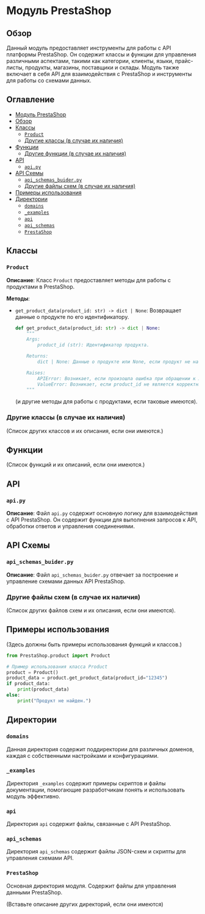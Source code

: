 # Модуль PrestaShop

## Обзор

Данный модуль предоставляет инструменты для работы с API платформы PrestaShop. Он содержит классы и функции для управления различными аспектами, такими как категории, клиенты, языки, прайс-листы, продукты, магазины, поставщики и склады. Модуль также включает в себя API для взаимодействия с PrestaShop и инструменты для работы со схемами данных.

## Оглавление

* [Модуль PrestaShop](#модуль-prestashop)
* [Обзор](#обзор)
* [Классы](#классы)
    * [`Product`](#product)
    * [Другие классы (в случае их наличия)](#другие-классы-в-случае-их-наличия)
* [Функции](#функции)
    * [Другие функции (в случае их наличия)](#другие-функции-в-случае-их-наличия)
* [API](#api)
    * [`api.py`](#api-py)
* [API Схемы](#api-схемы)
    * [`api_schemas_buider.py`](#api-schemas-buider-py)
    * [Другие файлы схем (в случае их наличия)](#другие-файлы-схем-в-случае-их-наличия)
* [Примеры использования](#примеры-использования)
* [Директории](#директории)
    * [`domains`](#domains)
    * [`_examples`](#_examples)
    * [`api`](#api)
    * [`api_schemas`](#api-schemas)
    * [`PrestaShop`](#prestashop)



## Классы

### `Product`

**Описание**: Класс `Product` предоставляет методы для работы с продуктами в PrestaShop.

**Методы**:

- `get_product_data(product_id: str) -> dict | None`: Возвращает данные о продукте по его идентификатору.
  ```python
  def get_product_data(product_id: str) -> dict | None:
      """
      Args:
          product_id (str): Идентификатор продукта.

      Returns:
          dict | None: Данные о продукте или None, если продукт не найден.

      Raises:
          APIError: Возникает, если произошла ошибка при обращении к API.
          ValueError: Возникает, если product_id не является корректным.
      """
  ```
  (и другие методы для работы с продуктами, если таковые имеются).

### Другие классы (в случае их наличия)

(Список других классов и их описания, если они имеются.)


## Функции

(Список функций и их описаний, если они имеются.)


## API

### `api.py`

**Описание**: Файл `api.py` содержит основную логику для взаимодействия с API PrestaShop. Он содержит функции для выполнения запросов к API, обработки ответов и управления соединениями.


## API Схемы

### `api_schemas_buider.py`

**Описание**: Файл `api_schemas_buider.py` отвечает за построение и управление схемами данных API PrestaShop.


### Другие файлы схем (в случае их наличия)

(Список других файлов схем и их описания, если они имеются).


## Примеры использования

(Здесь должны быть примеры использования функций и классов.)


```python
from PrestaShop.product import Product

# Пример использования класса Product
product = Product()
product_data = product.get_product_data(product_id="12345")
if product_data:
    print(product_data)
else:
    print("Продукт не найден.")
```


## Директории

### `domains`

Данная директория содержит поддиректории для различных доменов, каждая с собственными настройками и конфигурациями.


### `_examples`

Директория `_examples` содержит примеры скриптов и файлы документации, помогающие разработчикам понять и использовать модуль эффективно.


### `api`

Директория `api` содержит файлы, связанные с API PrestaShop.


### `api_schemas`

Директория `api_schemas` содержит файлы JSON-схем и скрипты для управления схемами API.


### `PrestaShop`

Основная директория модуля. Содержит файлы для управления данными PrestaShop.


(Вставьте описание других директорий, если они имеются)